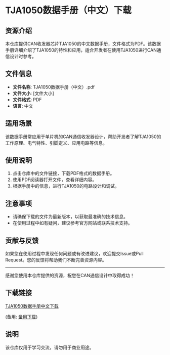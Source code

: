 # TJA1050数据手册（中文）下载

## 资源介绍

本仓库提供CAN收发器芯片TJA1050的中文数据手册，文件格式为PDF。该数据手册详细介绍了TJA1050的特性和应用，适合开发者在使用TJA1050进行CAN通信设计时参考。

## 文件信息

- **文件名称**: TJA1050数据手册（中文）.pdf
- **文件大小**: [文件大小]
- **文件格式**: PDF
- **语言**: 中文

## 适用场景

该数据手册常应用于单片机的CAN通信收发器设计，帮助开发者了解TJA1050的工作原理、电气特性、引脚定义、应用电路等信息。

## 使用说明

1. 点击仓库中的文件链接，下载PDF格式的数据手册。
2. 使用PDF阅读器打开文件，查看详细内容。
3. 根据手册中的信息，进行TJA1050的电路设计和调试。

## 注意事项

- 请确保下载的文件为最新版本，以获取最准确的技术信息。
- 在使用过程中如有疑问，建议参考官方网站或联系技术支持。

## 贡献与反馈

如果您在使用过程中发现任何问题或有改进建议，欢迎提交Issue或Pull Request。您的反馈将帮助我们不断完善资源内容。

---

感谢您使用本仓库提供的资源，祝您在CAN通信设计中取得成功！

## 下载链接
[TJA1050数据手册中文下载](https://pan.quark.cn/s/645fbbff4637) 

(备用: [备用下载](https://pan.baidu.com/s/1UKzOuizRdnzPC050QnAzUg?pwd=1234))

## 说明

该仓库仅用于学习交流，请勿用于商业用途。
